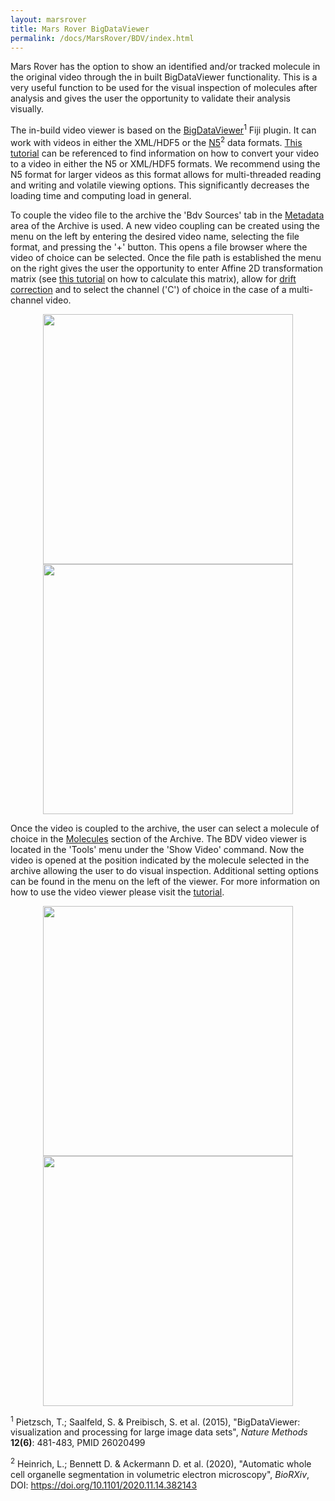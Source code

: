 ```yaml
---
layout: marsrover
title: Mars Rover BigDataViewer
permalink: /docs/MarsRover/BDV/index.html
---
```


Mars Rover has the option to show an identified and/or tracked molecule in the original video through the in built BigDataViewer functionality. This is a very useful function to be used for the visual inspection of molecules after analysis and gives the user the opportunity to validate their analysis visually.

The in-build video viewer is based on the [BigDataViewer](https://imagej.net/BigDataViewer#Description)<sup>1</sup> Fiji plugin. It can work with videos in either the XML/HDF5 or the [N5]((https://github.com/saalfeldlab/n5))<sup>2</sup> data formats. [This tutorial](https://duderstadt-lab.github.io/mars-docs/tutorials/workingwithmars/bdv/) can be referenced to find information on how to convert your video to a video in either the N5 or XML/HDF5 formats. We recommend using the N5 format for larger videos as this format allows for multi-threaded reading and writing and volatile viewing options. This significantly decreases the loading time and computing load in general.

To couple the video file to the archive the 'Bdv Sources' tab in the [Metadata](https://duderstadt-lab.github.io/mars-docs/docs/MarsRover/Metadata/) area of the Archive is used. A new video coupling can be created using the menu on the left by entering the desired video name, selecting the file format, and pressing the '+' button. This opens a file browser where the video of choice can be selected. Once the file path is established the menu on the right gives the user the opportunity to enter Affine 2D transformation matrix (see [this tutorial](https://duderstadt-lab.github.io/mars-docs/tutorials/affine2D/HowToCalculateAffine2D/) on how to calculate this matrix), allow for [drift correction](https://duderstadt-lab.github.io/mars-docs/docs/molecule/DriftCalculator/) and to select the channel ('C') of choice in the case of a multi-channel video.

<div style="text-align: center">
<img  src='{{site.baseurl}}/docs/img/Rover/img20.png' width='400'/>
<img  src='{{site.baseurl}}/docs/img/Rover/img21.png' width='400'/>
</div>

Once the video is coupled to the archive, the user can select a molecule of choice in the [Molecules](https://duderstadt-lab.github.io/mars-docs/docs/MarsRover/Molecules/) section of the Archive. The BDV video viewer is located in the 'Tools' menu under the 'Show Video' command. Now the video is opened at the position indicated by the molecule selected in the archive allowing the user to do visual inspection. Additional setting options can be found in the menu on the left of the viewer. For more information on how to use the video viewer please visit the [tutorial](https://duderstadt-lab.github.io/mars-docs/tutorials/workingwithmars/bdv/).


<div style="text-align: center">
<img  src='{{site.baseurl}}/docs/img/Rover/img22.png' width='400'/>
<img  src='{{site.baseurl}}/docs/img/Rover/img23.png' width='400'/>
</div>








<sup>1</sup> Pietzsch, T.; Saalfeld, S. & Preibisch, S. et al. (2015), "BigDataViewer: visualization and processing for large image data sets", _Nature Methods_ **12(6)**: 481-483, PMID 26020499

<sup>2</sup> Heinrich, L.; Bennett D. & Ackermann D. et al. (2020), "Automatic whole cell organelle segmentation in volumetric electron microscopy", _BioRXiv_, DOI: https://doi.org/10.1101/2020.11.14.382143
